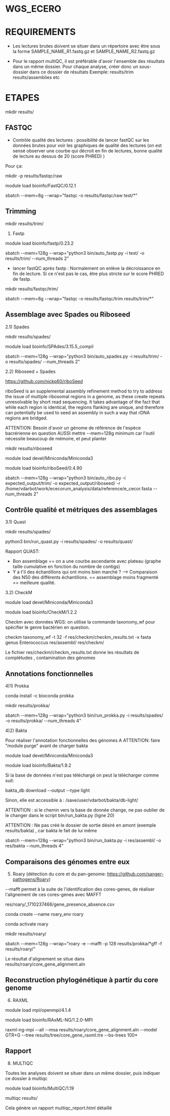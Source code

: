 # WGS_ECERO

# REQUIREMENTS

 - Les lectures brutes doivent se situer dans un répertoire avec être sous la forme  SAMPLE_NAME_R1.fastq.gz et SAMPLE_NAME_R2.fastq.gz

 - Pour le rapport multiQC, il est préférable d'avoir l'ensemble des résultats dans un même dossier. Pour chaque analyse, créer donc un sous-dossier dans ce dossier de résultats
 Exemple: results/trim results/assemblies etc

# ETAPES

mkdir results/



## FASTQC

 - Contrôle qualité des lectures : possibilité de lancer fastQC sur les données brutes pour voir les graphiques de qualité des lectures (on est sensé observer une courbe qui décroit en fin de lectures, bonne qualité de lecture au dessus de 20 (score PHRED) )

Pour ça:

mkdir -p results/fastqc/raw

module load bioinfo/FastQC/0.12.1

sbatch --mem=8g --wrap="fastqc -o results/fastqc/raw test/*"

## Trimming

mkdir results/trim/

1) Fastp

module load bioinfo/fastp/0.23.2

sbatch --mem=128g  --wrap="python3 bin/auto_fastp.py -i test/ -o results/trim/ --num_threads 2"

- lancer fastQC après fastp : Normalement on enlève la décroissance en fin de lecture. Si ce n'est pas le cas, être plus stricte sur le score PHRED de fastp.

mkdir results/fastqc/trim/ 

sbatch --mem=8g --wrap="fastqc -o results/fastqc/trim results/trim/*"

## Assemblage avec Spades ou Riboseed 

2.1) Spades

mkdir results/spades/

module load bioinfo/SPAdes/3.15.5_compil

sbatch --mem=128g  --wrap="python3 bin/auto_spades.py -i results/trim/ -o results/spades/ --num_threads 2"


2.2) Riboseed + Spades

https://github.com/nickp60/riboSeed

riboSeed is an supplemental assembly refinement method to try to address the issue of multiple ribosomal regions in a genome, as these create repeats unresolvable by short read sequencing. It takes advantage of the fact that while each region is identical, the regions flanking are unique, and therefore can potentially be used to seed an assembly in such a way that rDNA regions are bridged.

ATTENTION: Besoin d'avoir un génome de référence de l'espèce bacrérienne en question 
AUSSI mettre --mem=128g minimum car l'outil nécessite beaucoup de mémoire, et peut planter

mkdir results/riboseed 

module load devel/Miniconda/Miniconda3

module load bioinfo/riboSeed/0.4.90

sbatch --mem=128g --wrap="python3 bin/auto_ribo.py -i expected_output/trim/ -o expected_output/riboseed/ -r /home/vdarbot/work/ececorum_analysis/data/reference/e_cecor.fasta --num_threads 2"




## Contrôle qualité et métriques des assemblages

3.1) Quast

mkdir results/spades/

python3 bin/run_quast.py -i results/spades/ -o results/quast/

Rapport QUAST: 
- Bon assemblage == on a une courbe ascendante avec plateau (graphe taille cumulative en fonction du nombre de contigs)
- Y a t'il des échantillons qui ont moins bien marché ? --> Comparaison des N50 des différents échantillons.  == assemblage moins fragmenté == meilleure qualité.


3.2) CheckM

module load devel/Miniconda/Miniconda3

module load bioinfo/CheckM/1.2.2

Checkm avec données WGS: on utilise la commande taxonomy_wf pour spécifier le genre bactérien en question.

checkm taxonomy_wf -t 32 -f res/checkm/checkm_results.txt -x fasta genus Enterococcus res/assembl/ res/checkm/

Le fichier res/checkm/checkm_results.txt donne les résultats de complétudes , contamination des génomes

## Annotations fonctionnelles

4)1) Prokka

conda install -c bioconda prokka

mkdir results/prokka/

sbatch --mem=128g  --wrap="python3 bin/run_prokka.py -i results/spades/ -o results/prokka/ --num_threads 4"


4)2) Bakta

Pour réaliser l'annotation fonctionnelles des génomes 
A
ATTENTION: faire "module purge" avant de charger bakta


module load devel/Miniconda/Miniconda3

module load bioinfo/Bakta/1.9.2

Si la base de données n'est pas téléchargé on peut la télécharger comme suit:

bakta_db download --output <output-path> --type light

Sinon, elle est accessible à : /save/user/vdarbot/bakta/db-light/

ATTENTION : si le chemin vers la base de donnée change, ne pas oublier de le changer dans le script bin/run_bakta.py (ligne 20)

ATTENTION : Ne pas créé le dossier de sortie désiré en amont (exemple results/bakta) , car bakta le fait de lui même

sbatch --mem=128g --wrap="python3 bin/run_bakta.py -i res/assembl/ -o res/bakta --num_threads 4"


## Comparaisons des génomes entre eux 

5) Roary (détection du core et du pan-genome: https://github.com/sanger-pathogens/Roary)

--mafft permet à la suite de l'identification des cores-genes, de réaliser l'alignement de ces cores-genes avec MAFFT

res/roary/_1710237466/gene_presence_absence.csv

conda create --name roary_env roary

conda activate roary

mkdir results/roary/

sbatch --mem=128g --wrap="roary -e --mafft -p 128 results/prokka/*gff -f results/roary/"


Le résultat d'alignement se situe dans results/roary/core_gene_alignment.aln

## Reconstruction phylogénétique à partir du core genome

6) RAXML

module load mpi/openmpi/4.1.4

module load bioinfo/RAxML-NG/1.2.0-MPI

raxml-ng-mpi --all --msa  results/roary/core_gene_alignment.aln --model GTR+G --tree results/tree/core_gene_raxml.tre --bs-trees 100*

## Rapport

8) MULTIQC

Toutes les analyses doivent se situer dans un même dossier, puis indiquer ce dossier à multiqc 

module load bioinfo/MultiQC/1.19

multiqc results/

Cela génère un rapport multiqc_report.html détaillé 
